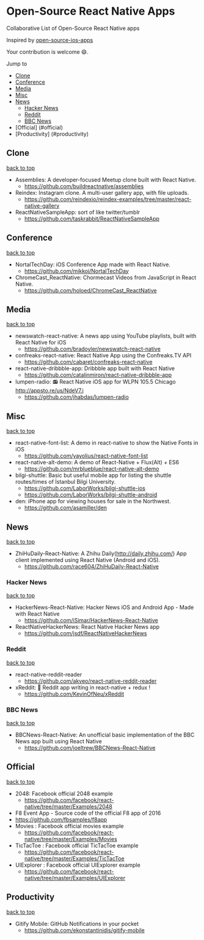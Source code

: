 # Open-Source React Native Apps
Collaborative List of Open-Source React Native apps

Inspired by [open-source-ios-apps](https://github.com/dkhamsing/open-source-ios-apps)

Your contribution is welcome :smile:.
 
Jump to 
- [Clone](#clone) 
- [Conference](#conference)
- [Media](#media)
- [Misc](#misc)
- [News](#news) 
  - [Hacker News](#hacker-news)
  - [Reddit](#reddit)
  - [BBC News](#bbc-news)
- [Official] (#official)
- [Productivity] (#productivity)

## Clone

[back to top](#readme)

- Assemblies: A developer-focused Meetup clone built with React Native.
  - https://github.com/buildreactnative/assemblies
- Reindex: Instagram clone. A multi-user gallery app, with file uploads.
  - https://github.com/reindexio/reindex-examples/tree/master/react-native-gallery
- ReactNativeSampleApp: sort of like twitter/tumblr
  - https://github.com/taskrabbit/ReactNativeSampleApp

## Conference

[back to top](#readme)

- NortalTechDay: iOS Conference App made with React Native.
  - https://github.com/mikkoj/NortalTechDay
- ChromeCast_ReactNative: Chormecast Videos from JavaScript in React Native.
  - https://github.com/holoed/ChromeCast_ReactNative   



## Media

[back to top](#readme) 

- newswatch-react-native: A news app using YouTube playlists, built with React Native for iOS
  - https://github.com/bradoyler/newswatch-react-native
- confreaks-react-native: React Native App using the Confreaks.TV API
   - https://github.com/cabaret/confreaks-react-native 
- react-native-dribbble-app: Dribbble app built with React Native
    - https://github.com/catalinmiron/react-native-dribbble-app
- lumpen-radio: 📻 React Native iOS app for WLPN 105.5 Chicago http://appsto.re/us/NdeV7.i
    - https://github.com/jhabdas/lumpen-radio    
  
  
## Misc

[back to top](#readme) 

- react-native-font-list: A demo in react-native to show the Native Fonts in iOS
  - https://github.com/yayolius/react-native-font-list
- react-native-alt-demo: A demo of React-Native + Flux(Alt) + ES6
   - https://github.com/mrblueblue/react-native-alt-demo
- bilgi-shuttle: Basic but useful mobile app for listing the shuttle routes/times of İstanbul Bilgi University.
   - https://github.com/LaborWorks/bilgi-shuttle-ios
   - https://github.com/LaborWorks/bilgi-shuttle-android
- den: iPhone app for viewing houses for sale in the Northwest.
   - https://github.com/asamiller/den
  

## News

[back to top](#readme)

- ZhiHuDaily-React-Native: A Zhihu Daily(http://daily.zhihu.com/) App client implemented using React Native (Android and iOS).
  - https://github.com/race604/ZhiHuDaily-React-Native
 
### Hacker News 
 
[back to top](#readme) 
 
- HackerNews-React-Native: Hacker News iOS and Android App - Made with React Native
  - https://github.com/iSimar/HackerNews-React-Native
- ReactNativeHackerNews: React Native Hacker News app
  - https://github.com/jsdf/ReactNativeHackerNews 
  
### Reddit

[back to top](#readme)

- react-native-reddit-reader
  - https://github.com/akveo/react-native-reddit-reader
- xReddit: 🎃 Reddit app writing in react-native + redux !
  - https://github.com/KevinOfNeu/xReddit

### BBC News

[back to top](#readme)

- BBCNews-React-Native: An unofficial basic implementation of the BBC News app built using React Native
  - https://github.com/joeltrew/BBCNews-React-Native
 

## Official 

[back to top](#readme) 
 
- 2048: Facebook official 2048 example
  - https://github.com/facebook/react-native/tree/master/Examples/2048
- F8 Event App - Source code of the official F8 app of 2016
 - https://github.com/fbsamples/f8app
- Movies : Facebook official movies example
  - https://github.com/facebook/react-native/tree/master/Examples/Movies
- TicTacToe : Facebook official TicTacToe example
  - https://github.com/facebook/react-native/tree/master/Examples/TicTacToe
- UIExplorer : Facebook official UIExplorer example
  - https://github.com/facebook/react-native/tree/master/Examples/UIExplorer
  
 
## Productivity

[back to top](#readme) 

- Gitify Mobile: GitHub Notifications in your pocket
  - https://github.com/ekonstantinidis/gitify-mobile
